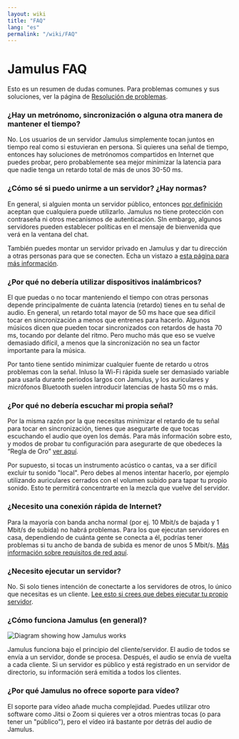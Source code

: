 ```yaml
---
layout: wiki
title: "FAQ"
lang: "es"
permalink: "/wiki/FAQ"
---
```


# Jamulus FAQ

Esto es un resumen de dudas comunes. Para problemas comunes y sus soluciones, ver la página de [Resolución de problemas](/wiki/Client-Troubleshooting).


### ¿Hay un metrónomo, sincronización o alguna otra manera de mantener el tiempo?

No. Los usuarios de un servidor Jamulus simplemente tocan juntos en tiempo real como si estuvieran en persona. Si quieres una señal de tiempo, entonces hay soluciones de metrónomos compartidos en Internet que puedes probar, pero probablemente sea mejor minimizar la latencia para que nadie tenga un retardo total de más de unos 30-50 ms.

### ¿Cómo sé si puedo unirme a un servidor? ¿Hay normas?

En general, si alguien monta un servidor público, entonces [por definición](/wiki/Choosing-a-Server-Type) aceptan que cualquiera puede utilizarlo. Jamulus no tiene protección con contraseña ni otros mecanismos de autenticación. SIn embargo, algunos servidores pueden establecer políticas en el mensaje de bienvenida que verá en la ventana del chat.

También puedes montar un servidor privado en Jamulus y dar tu dirección a otras personas para que se conecten. Echa un vistazo a [esta página para más información](/wiki/Running-a-Server).

### ¿Por qué no debería utilizar dispositivos inalámbricos?

El que puedas o no tocar manteniendo el tiempo con otras personas depende principalmente de cuánta latencia (retardo) tienes en tu señal de audio. En general, un retardo total mayor de 50 ms hace que sea difícil tocar en sincronización a menos que entrenes para hacerlo. Algunos músicos dicen que pueden tocar sincronizados con retardos de hasta 70 ms, tocando por delante del ritmo. Pero mucho más que eso se vuelve demasiado difícil, a menos que la sincronización no sea un factor importante para la música.

Por tanto tiene sentido minimizar cualquier fuente de retardo u otros problemas con la señal. Inluso la Wi-Fi rápida suele ser demasiado variable para usarla durante periodos largos con Jamulus, y los auriculares y micrófonos Bluetooth suelen introducir latencias de hasta 50 ms o más.

### ¿Por qué no debería escuchar mi propia señal?

Por la misma razón por la que necesitas minimizar el retardo de tu señal para tocar en sincronización, tienes que asegurarte de que tocas escuchando el audio que oyen los demás. Para más información sobre esto, y modos de probar tu configuración para asegurarte de que obedeces la “Regla de Oro” [ver aquí](/wiki/Client-Troubleshooting).

Por supuesto, si tocas un instrumento acústico o cantas, va a ser difícil excluir tu sonido "local". Pero debes al menos intentar hacerlo, por ejemplo utilizando auriculares cerrados con el volumen subido para tapar tu propio sonido. Esto te permitirá concentrarte en la mezcla que vuelve del servidor.

### ¿Necesito una conexión rápida de Internet?

Para la mayoría con banda ancha normal (por ej. 10 Mbit/s de bajada y 1 Mbit/s de subida) no habrá problemas. Para los que ejecutan servidores en casa, dependiendo de cuánta gente se conecta a él, podrías tener problemas si tu ancho de banda de subida es menor de unos 5 Mbit/s. [Más información sobre requisitos de red aquí](/wiki/Network-Requirements).

### ¿Necesito ejecutar un servidor?

No. Si solo tienes intención de conectarte a los servidores de otros, lo único que necesitas es un cliente. [Lee esto si crees que debes ejecutar tu propio servidor](/wiki/Running-a-Server).

### ¿Cómo funciona Jamulus (en general)?

<img src="{{site.url}}assets/img/en-screenshots/diagram-overview.png" loading="lazy" alt="Diagram showing how Jamulus works">



Jamulus funciona bajo el principio del cliente/servidor. El audio de todos se envía a un servidor, donde se procesa. Después, el audio se envía de vuelta a cada cliente. Si un servidor es público y está registrado en un servidor de directorio, su información será emitida a todos los clientes.

### ¿Por qué Jamulus no ofrece soporte para vídeo?

El soporte para vídeo añade mucha complejidad. Puedes utilizar otro software como Jitsi o Zoom si quieres ver a otros mientras tocas (o para tener un "público"), pero el vídeo irá bastante por detrás del audio de Jamulus.

